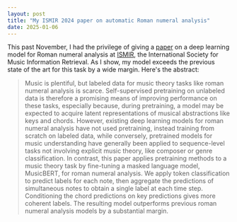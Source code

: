 ```yaml
---
layout: post
title: "My ISMIR 2024 paper on automatic Roman numeral analysis"
date: 2025-01-06
---
```


This past November, I had the privilege of giving a [paper](https://doi.org/10.5281/zenodo.14877455) on a deep learning model for Roman numeral analysis at [ISMIR](https://www.ismir.net/), the International Society for Music Information Retrieval. As I show, my model exceeds the previous state of the art for this task by a wide margin. Here's the abstract:

> Music is plentiful, but labeled data for music theory tasks like roman numeral analysis is scarce. Self-supervised pretraining on unlabeled data is therefore a promising means of improving performance on these tasks, especially because, during pretraining, a model may be expected to acquire latent representations of musical abstractions like keys and chords. However, existing deep learning models for roman numeral analysis have not used pretraining, instead training from scratch on labeled data, while conversely, pretrained models for music understanding have generally been applied to sequence-level tasks not involving explicit music theory, like composer or genre classification. In contrast, this paper applies pretraining methods to a music theory task by fine-tuning a masked language model, MusicBERT, for roman numeral analysis. We apply token classification to predict labels for each note, then aggregate the predictions of simultaneous notes to obtain a single label at each time step. Conditioning the chord predictions on key predictions gives more coherent labels. The resulting model outperforms previous roman numeral analysis models by a substantial margin.
